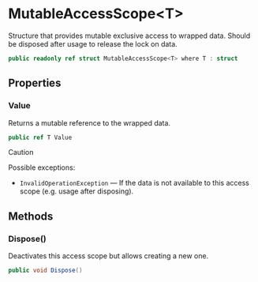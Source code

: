 # MutableAccessScope\<T\>

Structure that provides mutable exclusive access to wrapped data.
Should be disposed after usage to release the lock on data.

```csharp
public readonly ref struct MutableAccessScope<T> where T : struct
```


## Properties


### Value

Returns a mutable reference to the wrapped data.

```csharp
public ref T Value
```

> [!CAUTION]
> Possible exceptions: 
> - `InvalidOperationException` — If the data is not available to this access scope (e.g. usage after disposing).


## Methods


### Dispose()

Deactivates this access scope but allows creating a new one.

```csharp
public void Dispose()
```
